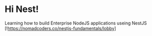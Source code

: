 # Hi Nest!

Learning how to build Enterprise NodeJS applications useing NestJS
[!https://nomadcoders.co/nestjs-fundamentals/lobby]